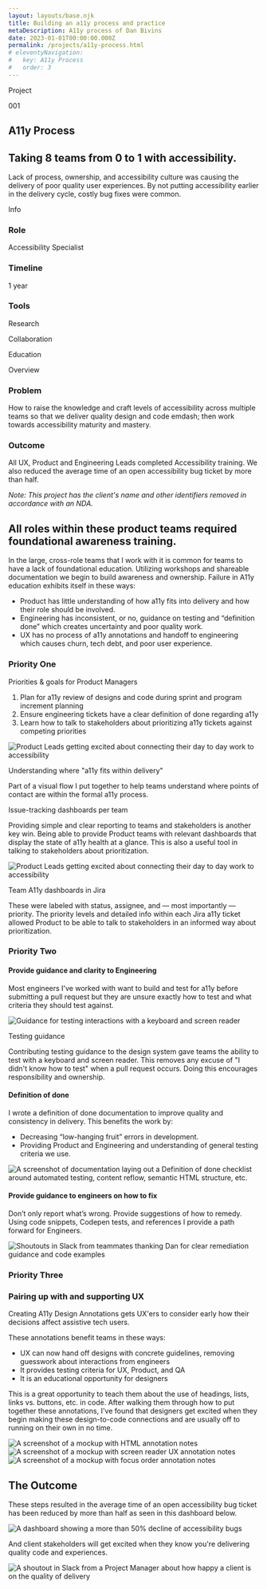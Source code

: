 ```yaml
---
layout: layouts/base.njk
title: Building an a11y process and practice
metaDescription: A11y process of Dan Bivins
date: 2023-01-01T00:00:00.000Z
permalink: /projects/a11y-process.html
# eleventyNavigation:
#   key: A11y Process
#   order: 3
---
```


<div class="case-study-content">
    <div class="case-study-content-inner">
        <div class="case-study-body">
            <div class="case-info">
                <div class="case-study-info left-info">
                    <div class="section-header-container about">
                        <div class="section-header">
                            <p>Project</p>
                            <p>001</p>
                        </div>
                    </div>
                    <h2 class="proj-name">A11y Process</h2>
                    <h2 class="proj-desc">Taking 8 teams from 0 to 1 with accessibility.</h2>   
                    <p>Lack of process, ownership, and accessibility culture was causing the delivery of poor quality user experiences. By not putting accessibility earlier in the delivery cycle, costly bug fixes were common.</p> 
                </div>
                <div class="case-study-info right-info">
                    <div class="section-header-container about">
                        <div class="section-header">
                            <p>Info</p>
                        </div>
                    </div>
                    <div class="case-study-info-right-group">
                        <div>
                            <h3>Role</h3>
                            <p class="case-info-right-text">Accessibility Specialist</p>
                        </div>
                        <div>
                            <h3>Timeline</h3>
                            <p class="case-info-right-text">1 year</p>
                        </div>
                    </div>
                    <div>
                        <h3>Tools</h3>
                        <p class="case-info-right-text">Research</p>
                        <p class="case-info-right-text">Collaboration</p>
                        <p class="case-info-right-text">Education</p>
                    </div>
                </div>
                </div>
                    <div class="section-header-container about">
                        <div class="section-header">
                            <p>Overview</p>
                        </div>
                    </div>
                    <div class="flex">
                        <div class="col-half">
                            <h3>Problem</h3>
                            <p class="process-main-text">How to raise the knowledge and craft levels of accessibility across multiple teams so that we deliver quality design and code emdash; then work towards accessibility maturity and mastery.</p>
                        </div>
                        <div class="col-half">
                            <h3>Outcome</h3>
                            <p class="process-main-text">All UX, Product and Engineering Leads completed <span class="bold">Accessibility training</span>. We also reduced the average time of an open accessibility bug ticket <span class="bold">by more than half</span>.</p>
                        </div>   
                    </div>
                <p><em>Note: This project has the client's name and other identifiers removed in accordance with an NDA.</em></p>
            </div>      
        <div class="case-study-body">
            <h2>All roles within these product teams required foundational awareness training.</h2> 
            <p>In the large, cross-role teams that I work with it is common for teams to have a lack of foundational education. Utilizing workshops and shareable documentation we begin to build awareness and ownership. Failure in A11y education exhibits itself in these ways:</p>
                <ul>
                    <li><span class="bold">Product</span> has little understanding of how a11y fits into delivery and how their role should be involved. </li>
                    <li><span class="bold">Engineering</span> has inconsistent, or no, guidance on testing and “definition done” which creates uncertainty and poor quality work.</li>
                    <li><span class="bold">UX</span> has no process of a11y annotations and handoff to engineering which causes churn, tech debt, and poor user experience.</li>
                </ul>
        </div>                  
    </div>  
    <div class="full-width ">   
        <div class="case-study-body">
            <div class="section-header-container about">
                <div class="section-header">
                    <h3>Priority One</h3> 
                </div>
            </div>
            <div class="bsc-2-grid">
                <p><span class="section-callout">Priorities &amp; goals for Product Managers </p>
                            <ol>
                <li>Plan for a11y review of designs and code during sprint and program increment planning</li>
                <li>Ensure engineering tickets have a clear definition of done regarding a11y</li>
                <li>Learn how to talk to stakeholders about prioritizing a11y tickets against competing priorities</li>
            </ol>  
            </div>
        </div>
    </div>
    <div class="full-width dark ">   
        <div class="flex-thirds flex">
            <div class="col">
                <img src="/static/img/prod-3.jpg" alt="Product Leads getting excited about connecting their day to day work to accessibility" class="img-center flex">
            </div>
            <div class="col">
                <p class="project-heading">Understanding where "a11y fits within delivery"</p>
                <p class="project-paragraph">Part of a visual flow I put together to help teams understand where points of contact are within the formal a11y process.</p>
            </div>
        </div>
    </div>
    <div class="full-width ">
    <div class="case-study-body">
        <div class="">
            <p><span class="section-callout">Issue-tracking dashboards per team</span></p>
            <p>Providing simple and clear reporting to teams and stakeholders is another key win. Being able to provide Product teams with relevant dashboards that display the <span class="bold">state of a11y health at a glance</span>. This is also a useful tool in talking to stakeholders about prioritization.</p>
        </div>
    </div>
        <div class="flex-thirds flex">
            <div class="col">
                <img src="/static/img/prod-2.jpg" alt="Product Leads getting excited about connecting their day to day work to accessibility" class="img-center flex">
            </div>
        <div class="col">
            <p class="project-heading">Team A11y dashboards in Jira</p>
            <p class="project-paragraph">These were labeled with status, assignee, and &mdash; most importantly &mdash; priority. The priority levels and detailed info within each Jira a11y ticket allowed Product to be able to talk to stakeholders in an informed way about prioritization.</p>
        </div>
    </div> 
    <div class="full-width">
        <div class="case-study-body">
            <div class="section-header-container about">
                <div class="section-header">
                    <h3>Priority Two</h3> 
                </div>
            </div>
            <h4><span class="section-callout">Provide guidance and clarity to Engineering</span></h4>
            <p>Most engineers I've worked with want to build and test for a11y before submitting a pull request but they are unsure exactly how to test and what criteria they should test against.</p>
            <!-- <p><span class="bold">Utilizing design systems to scale a11y</span> across multiple teams and organizations is a no-brainer. A11y knowledge, components, and patterns are now exponentially useful.</p> -->
        </div>
    </div>
    <div class="full-width dark">
        <div class="flex-thirds flex">
            <div class="col">
                <img class="img-center flex" src="/static/img/eng-2.jpg" alt="Guidance for testing interactions with a keyboard and screen reader">
            </div>
            <div class="col">
                <p class="project-heading">Testing guidance</p>
                <p class="project-paragraph">Contributing testing guidance to the design system gave teams the ability to test with a keyboard and screen reader. This removes any excuse of "I didn't know how to test" when a pull request occurs.  <span class="bold">Doing this encourages responsibility and ownership.</span></p>
            </div>
        </div>
    </div>
    <div class="full-width ">
        <div class="case-study-body">
            <h4><span class="section-callout">Definition of done<span></h4>
            <p>I wrote a definition of done documentation to improve quality and consistency in delivery. This benefits the work by:</p>
            <ul>
                <li>Decreasing “low-hanging fruit” errors in development.</li>
                <li>Providing Product and Engineering and understanding of general testing criteria we use.</li>
            </ul>
        </div>
        <img class="img-center flex" src="/static/img/eng-3.jpg" alt="A screenshot of documentation laying out a Definition of done checklist around automated testing, content reflow, semantic HTML structure, etc.">
    </div>
    <div class="full-width light">
        <div class="case-study-body">
            <h4><span class="section-callout">Provide guidance to engineers on how to fix<span></h4>
            <p>Don’t only report what’s wrong. Provide suggestions of how to remedy. Using code snippets, Codepen tests, and references I provide a path forward for Engineers. </p>
            <img class="img-center flex" src="/static/img/eng-4.jpg" alt="Shoutouts in Slack from teammates thanking Dan for clear remediation guidance and code examples">
        </div>
    </div>
    </div>
    <div class="full-width">
        <div class="case-study-body">
            <div class="section-header-container about">
                <div class="section-header">
                    <h3>Priority Three</h3> 
                </div>
            </div>
            <h3>Pairing up with and supporting UX</h3>
            <p>Creating A11y Design Annotations gets UX'ers to consider early how their decisions affect assistive tech users.</p>
            <p>These annotations benefit teams in these ways:</p>
            <ul>
                <li>UX can now hand off designs with concrete guidelines, <span class="bold">removing guesswork</span> about interactions from engineers
                <li>It provides <span class="bold">testing criteria</span> for UX, Product, and QA</li>
                <li>It is an <span class="bold">educational opportunity</span> for designers</li>
            </ul>
            <p>This is a great opportunity to teach them about the use of headings, lists, links vs. buttons, etc. in code. After walking them through how to put together these annotations, I've found that designers get excited when they begin making these design-to-code connections and are usually off to running on their own in no time. </p>
            <img class="" src="/static/img/ux-ann2a.png" alt="A screenshot of a mockup with HTML annotation notes">
            <img class="" src="/static/img/ux-ann2b.png" alt="A screenshot of a mockup with screen reader UX annotation notes">
            <img class="" src="/static/img/ux-ann2c.png" alt="A screenshot of a mockup with focus order annotation notes">
        </div>   
        <div class="full-width dark">
        <div class="case-study-body">
            <h2>The Outcome </h2>
            <p>These steps resulted in the average time of an open accessibility bug ticket has been <span class="bold">reduced by more than half</span> as seen in this dashboard below. </p>
            <img class="" src="/static/img/a11y-bugs-dashboard.jpg" alt="A dashboard showing a more than 50% decline of accessibility bugs">
            <br>
    <!-- <div class="flex-thirds flex">
        <div class="col">
                <img src="/static/img/prod-1.jpg" alt="Team A11y dashboards in Jira with labels of status, assignee, and priority">
            </div>
            <div class="col">
                <p class="project-heading">Awareness builds culture</p>
                <p class="project-paragraph">Product folks began to get excited once they understood what role they played in accessibility.</p>
            </div>
        </div>
    </div>             -->
            <div class="proj-img-callout">
            <p>And client stakeholders will get excited when they know you're <span class="bold">delivering quality code and experiences</span>. </p>
            <img class="" src="/static/img/a11y-cin-sh.jpg" alt="A shoutout in Slack from a Project Manager about how happy a client is on the quality of delivery">
            </div>
        </div>
</div>
</div>




